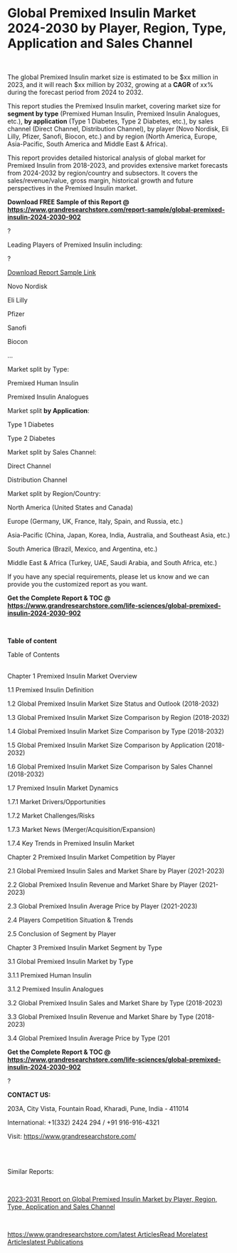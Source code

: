 <h1>Global Premixed Insulin Market 2024-2030 by Player, Region, Type, Application and Sales Channel</h1><br/><p>The global Premixed Insulin market size is estimated to be $xx million in 2023, and it will reach $xx million by 2032, growing at a <strong>CAGR</strong> of xx% during the forecast period from 2024 to 2032.</p>
 
 
 
 <p>This report studies the Premixed Insulin market, covering market size for <strong>segment by type</strong> (Premixed Human Insulin, Premixed Insulin Analogues, etc.), <strong>by application</strong> (Type 1 Diabetes, Type 2 Diabetes, etc.), by sales channel (Direct Channel, Distribution Channel), by player (Novo Nordisk, Eli Lilly, Pfizer, Sanofi, Biocon, etc.) and by region (North America, Europe, Asia-Pacific, South America and Middle East & Africa).</p>
 
 
 
 <p>This report provides detailed historical analysis of global market for Premixed Insulin from 2018-2023, and provides extensive market forecasts from 2024-2032 by region/country and subsectors. It covers the sales/revenue/value, gross margin, historical growth and future perspectives in the Premixed Insulin market.</p>
 
 
 
 <div><b>Download FREE Sample of this Report @ <a href="https://www.grandresearchstore.com/report-sample/global-premixed-insulin-2024-2030-902">https://www.grandresearchstore.com/report-sample/global-premixed-insulin-2024-2030-902</a></b></div>
 
 
 
 <p>? </p>
 
 
 
 <p>Leading Players of Premixed Insulin including:</p>
 
 
 
 <p>? </p>
 
 
 
 <p><a href="https://www.grandresearchstore.com/mr-admin/report-sample/global-premixed-insulin-2024-2030-902">Download Report Sample Link</a></p>
 
 
 
 <p>Novo Nordisk</p>
 
 
 
 <p>Eli Lilly</p>
 
 
 
 <p>Pfizer</p>
 
 
 
 <p>Sanofi</p>
 
 
 
 <p>Biocon</p>
 
 
 
 <p>...</p>
 
 
 
 <p>Market split by Type:</p>
 
 
 
 <p>Premixed Human Insulin</p>
 
 
 
 <p>Premixed Insulin Analogues</p>
 
 
 
 <p>Market split <strong>by Application</strong>:</p>
 
 
 
 <p>Type 1 Diabetes</p>
 
 
 
 <p>Type 2 Diabetes</p>
 
 
 
 <p>Market split by Sales Channel:</p>
 
 
 
 <p>Direct Channel</p>
 
 
 
 <p>Distribution Channel</p>
 
 
 
 <p>Market split by Region/Country:</p>
 
 
 
 <p>North America (United States and Canada)</p>
 
 
 
 <p>Europe (Germany, UK, France, Italy, Spain, and Russia, etc.)</p>
 
 
 
 <p>Asia-Pacific (China, Japan, Korea, India, Australia, and Southeast Asia, etc.)</p>
 
 
 
 <p>South America (Brazil, Mexico, and Argentina, etc.)</p>
 
 
 
 <p>Middle East & Africa (Turkey, UAE, Saudi Arabia, and South Africa, etc.)</p>
 
 
 
 <p>If you have any special requirements, please let us know and we can provide you the customized report as you want.</p>
 
 
 
 <div><b>Get the Complete Report & TOC @ <a href="https://www.grandresearchstore.com/life-sciences/global-premixed-insulin-2024-2030-902">https://www.grandresearchstore.com/life-sciences/global-premixed-insulin-2024-2030-902</a></b></div>
 
 
 
 <p><br />
 
 <b>Table of content</b></p>
 
 
 
 <p>Table of Contents<br />
 
 <br />
 
 Chapter 1 Premixed Insulin Market Overview<br />
 
 1.1 Premixed Insulin Definition<br />
 
 1.2 Global Premixed Insulin Market Size Status and Outlook (2018-2032)<br />
 
 1.3 Global Premixed Insulin Market Size Comparison by Region (2018-2032)<br />
 
 1.4 Global Premixed Insulin Market Size Comparison by Type (2018-2032)<br />
 
 1.5 Global Premixed Insulin Market Size Comparison by Application (2018-2032)<br />
 
 1.6 Global Premixed Insulin Market Size Comparison by Sales Channel (2018-2032)<br />
 
 1.7 Premixed Insulin Market Dynamics<br />
 
 1.7.1 Market Drivers/Opportunities<br />
 
 1.7.2 Market Challenges/Risks<br />
 
 1.7.3 Market News (Merger/Acquisition/Expansion)<br />
 
 1.7.4 Key Trends in Premixed Insulin Market<br />
 
 Chapter 2 Premixed Insulin Market Competition by Player<br />
 
 2.1 Global Premixed Insulin Sales and Market Share by Player (2021-2023)<br />
 
 2.2 Global Premixed Insulin Revenue and Market Share by Player (2021-2023)<br />
 
 2.3 Global Premixed Insulin Average Price by Player (2021-2023)<br />
 
 2.4 Players Competition Situation & Trends<br />
 
 2.5 Conclusion of Segment by Player<br />
 
 Chapter 3 Premixed Insulin Market Segment by Type<br />
 
 3.1 Global Premixed Insulin Market by Type<br />
 
 3.1.1 Premixed Human Insulin<br />
 
 3.1.2 Premixed Insulin Analogues<br />
 
 3.2 Global Premixed Insulin Sales and Market Share by Type (2018-2023)<br />
 
 3.3 Global Premixed Insulin Revenue and Market Share by Type (2018-2023)<br />
 
 3.4 Global Premixed Insulin Average Price by Type (201</p>
 
 
 
 <div><b>Get the Complete Report & TOC @ <a href="https://www.grandresearchstore.com/life-sciences/global-premixed-insulin-2024-2030-902">https://www.grandresearchstore.com/life-sciences/global-premixed-insulin-2024-2030-902</a></b></div>
 
 
 
 <p>? </p>
 
 
 
 <p><b>CONTACT US:</b><br />
 
 203A, City Vista, Fountain Road, Kharadi, Pune, India - 411014<br />
 
 International: +1(332) 2424 294 / +91 916-916-4321<br />
 
 Visit: <a href="https://www.grandresearchstore.com/">https://www.grandresearchstore.com/</a><br />
 
 <br />
 
 <br />
 
 Similar Reports:<br />
 
 <br />
 
 <a href="https://www.grandresearchstore.com/life-sciences/global-on-premixed-insulin-2023-2031-148">2023-2031 Report on Global Premixed Insulin Market by Player, Region, Type, Application and Sales Channel</a><br />
 
 <br />
 
 <a href="https://gyeongbokgung.com">https://www.grandresearchstore.com/</a><a href="https://hallyeomaritime.com">latest Articles</a><a href="https://jingwansa.com">Read More</a><a href="https://nguoiviet.jp/">latest Articles</a><a href="https://www.intelmarketresearch.com/">latest Publications</a></p>